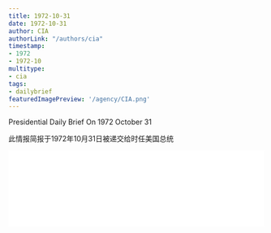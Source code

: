 ```yaml
---
title: 1972-10-31
date: 1972-10-31
author: CIA 
authorLink: "/authors/cia"
timestamp: 
- 1972
- 1972-10
multitype: 
- cia
tags: 
- dailybrief
featuredImagePreview: '/agency/CIA.png'
---
```



Presidential Daily Brief On 1972 October 31

此情报简报于1972年10月31日被递交给时任美国总统

<!--more-->





<div id="over" style="width:100%; overflow:hidden"> <iframe id="sFrame" name="sFrame" frameborder="no" border="0"  allowfullscreen marginwidth="0" scrolling="no" src = " /CIA/1972-10-31.html "  style = " position:absulute; width: 806px; top: 300;" > </iframe> </div>